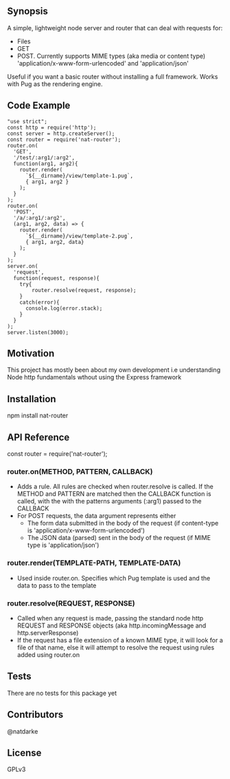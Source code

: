 ## Synopsis

A simple, lightweight node server and router that can deal with requests for:

* Files
* GET
* POST. Currently supports MIME types (aka media or content type) 'application/x-www-form-urlencoded' and 'application/json'

Useful if you want a basic router without installing a full framework. Works with Pug as the rendering engine.
    

## Code Example
~~~~
"use strict";
const http = require('http');
const server = http.createServer();
const router = require('nat-router');
router.on(
  'GET', 
  '/test/:arg1/:arg2', 
  function(arg1, arg2){
    router.render( 
      `${__dirname}/view/template-1.pug`, 
      { arg1, arg2 }
    );
  }
);
router.on(
  'POST', 
  '/a/:arg1/:arg2',
  (arg1, arg2, data) => {
    router.render( 
      `${__dirname}/view/template-2.pug`, 
      { arg1, arg2, data}
    );
  }
);
server.on(
  'request',
  function(request, response){
    try{
        router.resolve(request, response);
    }
    catch(error){
      console.log(error.stack);
    }
  }
);
server.listen(3000);
~~~~

## Motivation

This project has mostly been about my own development i.e understanding Node http fundamentals wthout using the Express framework

## Installation

npm install nat-router

## API Reference

const router = require('nat-router');

### router.on(METHOD, PATTERN, CALLBACK)
* Adds a rule. All rules are checked when router.resolve is called. If the METHOD and PATTERN are matched then the CALLBACK function is called, with the with the patterns arguments (:arg1) passed to the CALLBACK 
* For POST requests, the data argument represents either 
   - The form data submitted in the body of the request (if content-type is 'application/x-www-form-urlencoded')  
   - The JSON data (parsed) sent in the body of the request (if MIME type is 'application/json')

### router.render(TEMPLATE-PATH, TEMPLATE-DATA)
* Used inside router.on. Specifies which Pug template is used and the data to pass to the template

### router.resolve(REQUEST, RESPONSE)
* Called when any request is made, passing the standard node http REQUEST and RESPONSE objects (aka http.incomingMessage and http.serverResponse)
* If the request has a file extension of a known MIME type, it will look for a file of that name, else it will attempt to resolve the request using rules added using router.on

## Tests

There are no tests for this package yet

## Contributors

@natdarke

## License

GPLv3